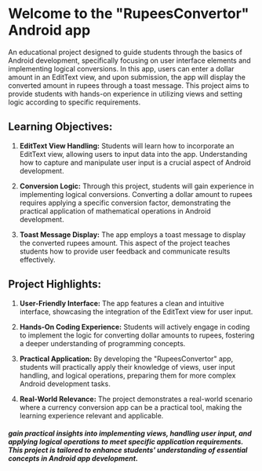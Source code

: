 # Welcome to the "RupeesConvertor" Android app
An educational project designed to guide students through the basics of Android development, specifically focusing on user interface elements and implementing logical conversions. In this app, users can enter a dollar amount in an EditText view, and upon submission, the app will display the converted amount in rupees through a toast message. This project aims to provide students with hands-on experience in utilizing views and setting logic according to specific requirements.

## Learning Objectives:

1. **EditText View Handling:** Students will learn how to incorporate an EditText view, allowing users to input data into the app. Understanding how to capture and manipulate user input is a crucial aspect of Android development.

2. **Conversion Logic:** Through this project, students will gain experience in implementing logical conversions. Converting a dollar amount to rupees requires applying a specific conversion factor, demonstrating the practical application of mathematical operations in Android development.

3. **Toast Message Display:** The app employs a toast message to display the converted rupees amount. This aspect of the project teaches students how to provide user feedback and communicate results effectively.

## Project Highlights:

1. **User-Friendly Interface:** The app features a clean and intuitive interface, showcasing the integration of the EditText view for user input.

2. **Hands-On Coding Experience:** Students will actively engage in coding to implement the logic for converting dollar amounts to rupees, fostering a deeper understanding of programming concepts.

3. **Practical Application:** By developing the "RupeesConvertor" app, students will practically apply their knowledge of views, user input handling, and logical operations, preparing them for more complex Android development tasks.

4. **Real-World Relevance:** The project demonstrates a real-world scenario where a currency conversion app can be a practical tool, making the learning experience relevant and applicable.

##### gain practical insights into implementing views, handling user input, and applying logical operations to meet specific application requirements. This project is tailored to enhance students' understanding of essential concepts in Android app development.
